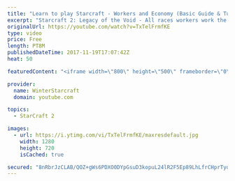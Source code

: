 ```yaml
---
title: "Learn to play Starcraft - Workers and Economy (Basic Guide & Tutorial)"
excerpt: "Starcraft 2: Legacy of the Void - All races workers work the same (mule notwithstanding!)  Wiki on mining: http://wiki.teamliquid.net/starcraft2/Mining_Minerals"
originalUrl: https://youtube.com/watch?v=TxTelFrmfKE
type: video
price: Free
length: PT8M
publishedDateTime: 2017-11-19T17:07:42Z
heat: 50

featuredContent: "<iframe width=\"800\" height=\"500\" frameborder=\"0\" src=\"https://www.youtube.com/embed/TxTelFrmfKE\" allow=\"accelerometer; autoplay; encrypted-media; gyroscope; picture-in-picture\" allowfullscreen></iframe>"

provider:
  name: WinterStarcraft
  domain: youtube.com

topics:
  - StarCraft 2

images:
  - url: https://i.ytimg.com/vi/TxTelFrmfKE/maxresdefault.jpg
    width: 1280
    height: 720
    isCached: true

secured: "8nRbrJzCLAB/QOZ+gWs6PDXO0DYpGsuD3kopuL24lR2F5Ep89LhLfrCHprTyd+mdQytqmeVztTOXFRHK1XVusLMhLEHsjrzq+N0SFTt5EbQRECtMjQroJ15iLLDaur/kNq5+07TMfe/WveuEHBTBz+43Auqzv4w03S6VxOcgHmNNkai4gy+FjUuQEY+BSp4i+XbGGqBNM3bg8CSH6hidiica27bseu7rZYzXW0qDYQnbtxwQDGOf+xFynSfwnNNpGLJShTkk8XCHdvO4yEdjignJ1xyVClSerQCJZdiJDEHaoEKND8cynMtq9ZL3+f3KTLiuwnEpd5LURl3wz/66yttzk4hsR/L9cTzQy+BF6i0gYUL050p/Hz1uNlzEB3WPbOuwiaHO9ZvMEk03SELiF9e1L1Wq1+7FytCCV5/Svvg=;Rbm2BjTIkb+QeykV8kZ6VA=="
---
```


